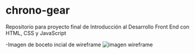 # chrono-gear
Repositorio para proyecto final de Introducción al Desarrollo Front End con HTML, CSS y JavaScript

-Imagen de boceto incial de wireframe
![imagen wireframe](https://github.com/joaquinsuazo/chrono-gear/assets/128074599/c1fefbe2-37fd-484e-9078-739660e75a40)
